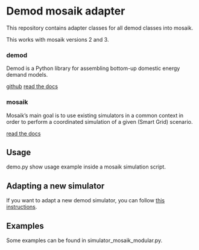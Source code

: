 # Demod mosaik adapter

This repository contains adapter classes for all
demod classes into mosaik.

This works with mosaik versions 2 and 3.

### demod

Demod is a Python library for assembling bottom-up domestic energy demand models.

[github](https://github.com/epfl-herus/demod)
[read the docs](https://demod.readthedocs.io/)

### mosaik

Mosaik’s main goal is to use existing simulators in a common context in order
to perform a coordinated simulation of a given (Smart Grid) scenario.

[read the docs](https://mosaik.readthedocs.io/)

## Usage

demo.py show usage example inside a mosaik simulation script.

## Adapting a new simulator

If you want to adapt a new demod simulator, you can follow
[this instructions](https://demod.readthedocs.io/en/latest/tutorials/cosimulation.html?#mosaik-integration).


## Examples

Some examples can be found in simulator_mosaik_modular.py.


